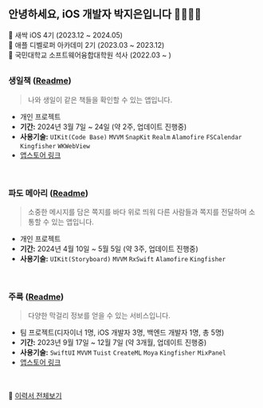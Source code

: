 ## 안녕하세요, iOS 개발자 박지은입니다 👋👩🏻‍💻


🌱 새싹 iOS 4기 (2023.12 ~ 2024.05)
<br/>
🍎 애플 디벨로퍼 아카데미 2기 (2023.03 ~ 2023.12)
<br/>
🏫 국민대학교 소프트웨어융합대학원 석사 (2022.03 ~ )


##

### **생일책** ([Readme](https://github.com/jieun0330/BirthdayBook))
> 나와 생일이 같은 책들을 확인할 수 있는 앱입니다.
- 개인 프로젝트
- **기간:** 2024년 3월 7일 ~ 24일 (약 2주, 업데이트 진행중)
- **사용기술:** `UIKit(Code Base)` `MVVM` `SnapKit` `Realm` `Alamofire` `FSCalendar` `Kingfisher` `WKWebView`
- [앱스토어 링크](https://apps.apple.com/kr/app/id6479728983)

<br/>

### **파도 메아리** ([Readme](https://github.com/jieun0330/WaveEcho))
> 소중한 메시지를 담은 쪽지를 바다 위로 띄워 다른 사람들과 쪽지를 전달하며 소통할 수 있는 앱입니다.
- 개인 프로젝트
- **기간:** 2024년 4월 10일 ~ 5월 5일 (약 3주, 업데이트 진행중)
- **사용기술:** `UIKit(Storyboard)` `MVVM` `RxSwift` `Alamofire` `Kingfisher`

<br/>

### **주룩** ([Readme](https://github.com/DeveloperAcademy-POSTECH/MacC-Team-1010))

> 다양한 막걸리 정보를 얻을 수 있는 서비스입니다.
- 팀 프로젝트(디자이너 1명, iOS 개발자 3명, 백엔드 개발자 1명, 총 5명)
- **기간:** 2023년 9월 17일 ~ 12월 7일 (약 3개월, 업데이트 진행중)
- **사용기술:** `SwiftUI` `MVVM` `Tuist` `CreateML` `Moya` `Kingfisher` `MixPanel`
- [앱스토어 링크](https://apps.apple.com/kr/app/id6472305938)

##

<br/>
🔗 <a href="https://www.rallit.com/hub/resumes/129740/%EB%B0%95%EC%A7%80%EC%9D%80" target="_blank">이력서 전체보기</a>

